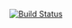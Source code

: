 [![Build Status](https://travis-ci.org/agersant/crystal.svg?branch=master)](https://travis-ci.org/agersant/crystal)
